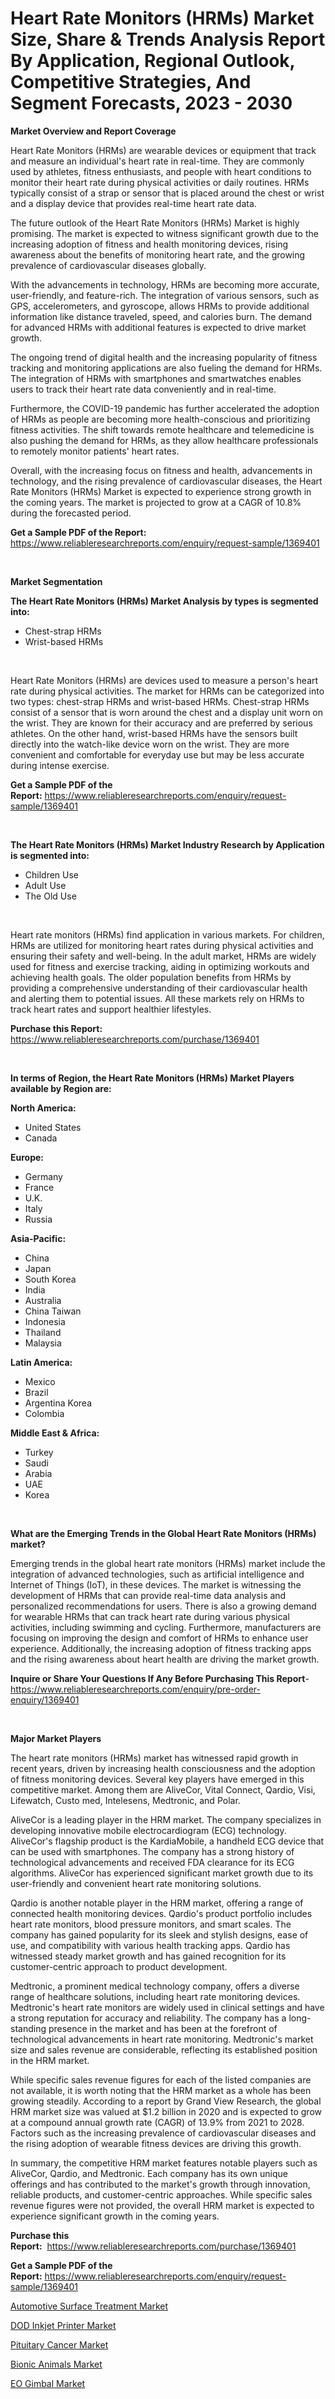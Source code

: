<p><h1>Heart Rate Monitors (HRMs) Market Size, Share & Trends Analysis Report By Application, Regional Outlook, Competitive Strategies, And Segment Forecasts, 2023 - 2030</h1></p><p><strong>Market Overview and Report Coverage</strong></p>
<p><p>Heart Rate Monitors (HRMs) are wearable devices or equipment that track and measure an individual's heart rate in real-time. They are commonly used by athletes, fitness enthusiasts, and people with heart conditions to monitor their heart rate during physical activities or daily routines. HRMs typically consist of a strap or sensor that is placed around the chest or wrist and a display device that provides real-time heart rate data.</p><p>The future outlook of the Heart Rate Monitors (HRMs) Market is highly promising. The market is expected to witness significant growth due to the increasing adoption of fitness and health monitoring devices, rising awareness about the benefits of monitoring heart rate, and the growing prevalence of cardiovascular diseases globally.</p><p>With the advancements in technology, HRMs are becoming more accurate, user-friendly, and feature-rich. The integration of various sensors, such as GPS, accelerometers, and gyroscope, allows HRMs to provide additional information like distance traveled, speed, and calories burn. The demand for advanced HRMs with additional features is expected to drive market growth.</p><p>The ongoing trend of digital health and the increasing popularity of fitness tracking and monitoring applications are also fueling the demand for HRMs. The integration of HRMs with smartphones and smartwatches enables users to track their heart rate data conveniently and in real-time.</p><p>Furthermore, the COVID-19 pandemic has further accelerated the adoption of HRMs as people are becoming more health-conscious and prioritizing fitness activities. The shift towards remote healthcare and telemedicine is also pushing the demand for HRMs, as they allow healthcare professionals to remotely monitor patients' heart rates.</p><p>Overall, with the increasing focus on fitness and health, advancements in technology, and the rising prevalence of cardiovascular diseases, the Heart Rate Monitors (HRMs) Market is expected to experience strong growth in the coming years. The market is projected to grow at a CAGR of 10.8% during the forecasted period.</p></p>
<p><strong>Get a Sample PDF of the Report:</strong> <a href="https://www.reliableresearchreports.com/enquiry/request-sample/1369401">https://www.reliableresearchreports.com/enquiry/request-sample/1369401</a></p>
<p>&nbsp;</p>
<p><strong>Market Segmentation</strong></p>
<p><strong>The Heart Rate Monitors (HRMs) Market Analysis by types is segmented into:</strong></p>
<p><ul><li>Chest-strap HRMs</li><li>Wrist-based HRMs</li></ul></p>
<p>&nbsp;</p>
<p><p>Heart Rate Monitors (HRMs) are devices used to measure a person's heart rate during physical activities. The market for HRMs can be categorized into two types: chest-strap HRMs and wrist-based HRMs. Chest-strap HRMs consist of a sensor that is worn around the chest and a display unit worn on the wrist. They are known for their accuracy and are preferred by serious athletes. On the other hand, wrist-based HRMs have the sensors built directly into the watch-like device worn on the wrist. They are more convenient and comfortable for everyday use but may be less accurate during intense exercise.</p></p>
<p><strong>Get a Sample PDF of the Report:</strong>&nbsp;<a href="https://www.reliableresearchreports.com/enquiry/request-sample/1369401">https://www.reliableresearchreports.com/enquiry/request-sample/1369401</a></p>
<p>&nbsp;</p>
<p><strong>The Heart Rate Monitors (HRMs) Market Industry Research by Application is segmented into:</strong></p>
<p><ul><li>Children Use</li><li>Adult Use</li><li>The Old Use</li></ul></p>
<p>&nbsp;</p>
<p><p>Heart rate monitors (HRMs) find application in various markets. For children, HRMs are utilized for monitoring heart rates during physical activities and ensuring their safety and well-being. In the adult market, HRMs are widely used for fitness and exercise tracking, aiding in optimizing workouts and achieving health goals. The older population benefits from HRMs by providing a comprehensive understanding of their cardiovascular health and alerting them to potential issues. All these markets rely on HRMs to track heart rates and support healthier lifestyles.</p></p>
<p><strong>Purchase this Report:</strong>&nbsp; <a href="https://www.reliableresearchreports.com/purchase/1369401">https://www.reliableresearchreports.com/purchase/1369401</a></p>
<p>&nbsp;</p>
<p><strong>In terms of Region, the Heart Rate Monitors (HRMs) Market Players available by Region are:</strong></p>
<p>
    <p> <strong> North America: </strong>
        <ul>
            <li>United States</li>
            <li>Canada</li>
        </ul>
        </p> 
    <p> <strong> Europe: </strong>
        <ul>
            <li>Germany</li>
            <li>France</li>
            <li>U.K.</li>
            <li>Italy</li>
            <li>Russia</li>
        </ul>
        </p> 
    <p> <strong> Asia-Pacific: </strong>
        <ul>
            <li>China</li>
            <li>Japan</li>
            <li>South Korea</li>
            <li>India</li>
            <li>Australia</li>
            <li>China Taiwan</li>
            <li>Indonesia</li>
            <li>Thailand</li>
            <li>Malaysia</li>
        </ul>
        </p> 
    <p> <strong> Latin America: </strong>
        <ul>
            <li>Mexico</li>
            <li>Brazil</li>
            <li>Argentina Korea</li>
            <li>Colombia</li>
        </ul>
        </p> 
    <p> <strong> Middle East & Africa: </strong>
        <ul>
            <li>Turkey</li>
            <li>Saudi</li>
            <li>Arabia</li>
            <li>UAE</li>
            <li>Korea</li>
        </ul>
    </p>
    </p>
<p>&nbsp;</p>
<p><strong>What are the Emerging Trends in the Global Heart Rate Monitors (HRMs) market?</strong></p>
<p><p>Emerging trends in the global heart rate monitors (HRMs) market include the integration of advanced technologies, such as artificial intelligence and Internet of Things (IoT), in these devices. The market is witnessing the development of HRMs that can provide real-time data analysis and personalized recommendations for users. There is also a growing demand for wearable HRMs that can track heart rate during various physical activities, including swimming and cycling. Furthermore, manufacturers are focusing on improving the design and comfort of HRMs to enhance user experience. Additionally, the increasing adoption of fitness tracking apps and the rising awareness about heart health are driving the market growth.</p></p>
<p><strong>Inquire or Share Your Questions If Any Before Purchasing This Report</strong>- <a href="https://www.reliableresearchreports.com/enquiry/pre-order-enquiry/1369401">https://www.reliableresearchreports.com/enquiry/pre-order-enquiry/1369401</a></p>
<p>&nbsp;</p>
<p><strong>Major Market Players</strong></p>
<p><p>The heart rate monitors (HRMs) market has witnessed rapid growth in recent years, driven by increasing health consciousness and the adoption of fitness monitoring devices. Several key players have emerged in this competitive market. Among them are AliveCor, Vital Connect, Qardio, Visi, Lifewatch, Custo med, Intelesens, Medtronic, and Polar.</p><p>AliveCor is a leading player in the HRM market. The company specializes in developing innovative mobile electrocardiogram (ECG) technology. AliveCor's flagship product is the KardiaMobile, a handheld ECG device that can be used with smartphones. The company has a strong history of technological advancements and received FDA clearance for its ECG algorithms. AliveCor has experienced significant market growth due to its user-friendly and convenient heart rate monitoring solutions.</p><p>Qardio is another notable player in the HRM market, offering a range of connected health monitoring devices. Qardio's product portfolio includes heart rate monitors, blood pressure monitors, and smart scales. The company has gained popularity for its sleek and stylish designs, ease of use, and compatibility with various health tracking apps. Qardio has witnessed steady market growth and has gained recognition for its customer-centric approach to product development.</p><p>Medtronic, a prominent medical technology company, offers a diverse range of healthcare solutions, including heart rate monitoring devices. Medtronic's heart rate monitors are widely used in clinical settings and have a strong reputation for accuracy and reliability. The company has a long-standing presence in the market and has been at the forefront of technological advancements in heart rate monitoring. Medtronic's market size and sales revenue are considerable, reflecting its established position in the HRM market.</p><p>While specific sales revenue figures for each of the listed companies are not available, it is worth noting that the HRM market as a whole has been growing steadily. According to a report by Grand View Research, the global HRM market size was valued at $1.2 billion in 2020 and is expected to grow at a compound annual growth rate (CAGR) of 13.9% from 2021 to 2028. Factors such as the increasing prevalence of cardiovascular diseases and the rising adoption of wearable fitness devices are driving this growth.</p><p>In summary, the competitive HRM market features notable players such as AliveCor, Qardio, and Medtronic. Each company has its own unique offerings and has contributed to the market's growth through innovation, reliable products, and customer-centric approaches. While specific sales revenue figures were not provided, the overall HRM market is expected to experience significant growth in the coming years.</p></p>
<p><strong>Purchase this Report:</strong>&nbsp;&nbsp;<a href="https://www.reliableresearchreports.com/purchase/1369401">https://www.reliableresearchreports.com/purchase/1369401</a></p>
<p></p>
<p><strong>Get a Sample PDF of the Report:</strong>&nbsp;<a href="https://www.reliableresearchreports.com/enquiry/request-sample/1369401">https://www.reliableresearchreports.com/enquiry/request-sample/1369401</a></p>
<p><p><a href="https://medium.com/@randyrose31/automotive-surface-treatment-market-size-cagr-trends-2024-2030-a06670d4e39d">Automotive Surface Treatment Market</a></p><p><a href="https://www.linkedin.com/pulse/dod-inkjet-printer-market-size-growth-forecast-from-2023-erlee/">DOD Inkjet Printer Market</a></p><p><a href="https://medium.com/@dylangilbert65/pituitary-cancer-market-size-cagr-trends-2024-2030-8aa94b6fb534">Pituitary Cancer Market</a></p><p><a href="https://www.linkedin.com/pulse/bionic-animals-market-share-amp-new-trends-analysis-report-tygxe/">Bionic Animals Market</a></p><p><a href="https://www.linkedin.com/pulse/eo-gimbal-market-share-amp-new-trends-analysis-report-type-efqfe/">EO Gimbal Market</a></p></p>